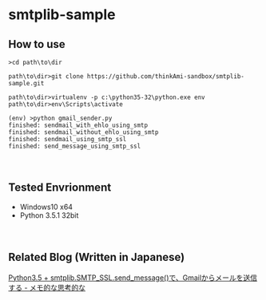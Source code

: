 # smtplib-sample

## How to use

```
>cd path\to\dir

path\to\dir>git clone https://github.com/thinkAmi-sandbox/smtplib-sample.git

path\to\dir>virtualenv -p c:\python35-32\python.exe env
path\to\dir>env\Scripts\activate

(env) >python gmail_sender.py
finished: sendmail_with_ehlo_using_smtp
finished: sendmail_without_ehlo_using_smtp
finished: sendmail_using_smtp_ssl
finished: send_message_using_smtp_ssl
```

　    
## Tested Envrionment

- Windows10 x64
- Python 3.5.1 32bit

　  
## Related Blog (Written in Japanese)

[Python3.5 + smtplib.SMTP_SSL.send_message()で、Gmailからメールを送信する - メモ的な思考的な](http://thinkami.hatenablog.com/entry/2016/06/09/062528)